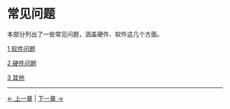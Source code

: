 # 常见问题


本部分列出了一些常见问题，涵盖硬件、软件这几个方面。

[1 软件问题](./3.4.1-software.md)

[2 硬件问题](./3.4.2-hardware.md)

[3 其他](./3.4.3-other.md)

---

[← 上一章](./3.3-MaintenanceandCare.md) | [下一章 →](./3.4.1-software.md)
